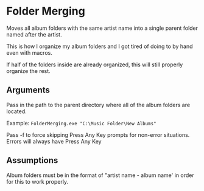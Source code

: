 # Folder Merging

Moves all album folders with the same artist name into a single parent folder named after the artist.

This is how I organize my album folders and I got tired of doing to by hand even with macros.

If half of the folders inside are already organized, this will still properly organize the rest.

## Arguments
Pass in the path to the parent directory where all of the album folders are located.

Example: `FolderMerging.exe "C:\Music Folder\New Albums"`

Pass -f to force skipping Press Any Key prompts for non-error situations. Errors will always have Press Any Key

## Assumptions
Album folders must be in the format of "artist name - album name' in order for this to work properly.
